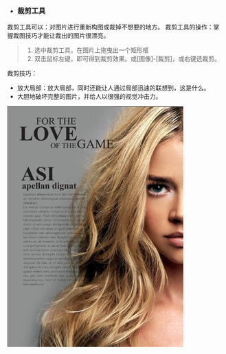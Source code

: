 * ### 裁剪工具


裁剪工具可以：对图片进行重新构图或裁掉不想要的地方。
裁剪工具的操作：掌握裁图技巧才能让裁出的图片很漂亮。

> 1. 选中裁剪工具，在图片上拖曳出一个矩形框
> 2. 双击鼠标左键，即可得到裁剪效果。或\[图像\]-\[裁剪\]，或右键选裁剪。

裁剪技巧：
* 放大局部：放大局部，同时还能让人通过局部迅速的联想到，这是什么。
* 大胆地破坏完整的图片，并给人以很强的视觉冲击力。

![](/assets/cai.jpg)
